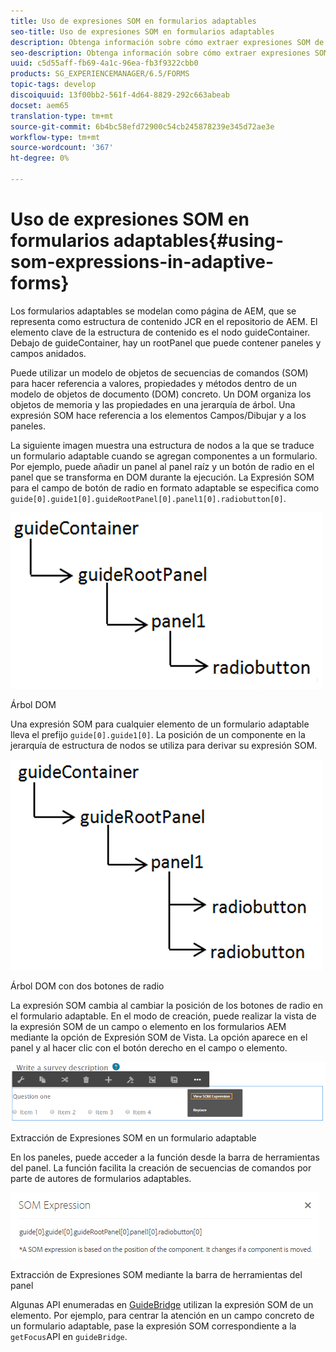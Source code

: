 ```yaml
---
title: Uso de expresiones SOM en formularios adaptables
seo-title: Uso de expresiones SOM en formularios adaptables
description: Obtenga información sobre cómo extraer expresiones SOM de un panel de un formulario adaptable.
seo-description: Obtenga información sobre cómo extraer expresiones SOM de un panel de un formulario adaptable.
uuid: c5d55aff-fb69-4a1c-96ea-fb3f9322cbb0
products: SG_EXPERIENCEMANAGER/6.5/FORMS
topic-tags: develop
discoiquuid: 13f00bb2-561f-4d64-8829-292c663abeab
docset: aem65
translation-type: tm+mt
source-git-commit: 6b4bc58efd72900c54cb245878239e345d72ae3e
workflow-type: tm+mt
source-wordcount: '367'
ht-degree: 0%

---
```



# Uso de expresiones SOM en formularios adaptables{#using-som-expressions-in-adaptive-forms}

Los formularios adaptables se modelan como página de AEM, que se representa como estructura de contenido JCR en el repositorio de AEM. El elemento clave de la estructura de contenido es el nodo guideContainer. Debajo de guideContainer, hay un rootPanel que puede contener paneles y campos anidados.

Puede utilizar un modelo de objetos de secuencias de comandos (SOM) para hacer referencia a valores, propiedades y métodos dentro de un modelo de objetos de documento (DOM) concreto. Un DOM organiza los objetos de memoria y las propiedades en una jerarquía de árbol. Una expresión SOM hace referencia a los elementos Campos/Dibujar y a los paneles.

La siguiente imagen muestra una estructura de nodos a la que se traduce un formulario adaptable cuando se agregan componentes a un formulario. Por ejemplo, puede añadir un panel al panel raíz y un botón de radio en el panel que se transforma en DOM durante la ejecución. La Expresión SOM para el campo de botón de radio en formato adaptable se especifica como `guide[0].guide1[0].guideRootPanel[0].panel1[0].radiobutton[0]`.

![Árbol DOM](assets/hierarchy.png)

Árbol DOM

Una expresión SOM para cualquier elemento de un formulario adaptable lleva el prefijo `guide[0].guide1[0]`. La posición de un componente en la jerarquía de estructura de nodos se utiliza para derivar su expresión SOM.

![Árbol DOM con dos botones de radio](assets/hierarchy_radio_button.png)

Árbol DOM con dos botones de radio

La expresión SOM cambia al cambiar la posición de los botones de radio en el formulario adaptable. En el modo de creación, puede realizar la vista de la expresión SOM de un campo o elemento en los formularios AEM mediante la opción de Expresión SOM de Vista. La opción aparece en el panel y al hacer clic con el botón derecho en el campo o elemento.

![Extracción de Expresiones SOM en un formulario adaptable](assets/som-expressions.png)

Extracción de Expresiones SOM en un formulario adaptable

En los paneles, puede acceder a la función desde la barra de herramientas del panel. La función facilita la creación de secuencias de comandos por parte de autores de formularios adaptables.

![Extracción de Expresiones SOM mediante la barra de herramientas del panel](assets/som-expression.png)

Extracción de Expresiones SOM mediante la barra de herramientas del panel

Algunas API enumeradas en [GuideBridge](https://helpx.adobe.com/aem-forms/6/javascript-api/GuideBridge.html) utilizan la expresión SOM de un elemento. Por ejemplo, para centrar la atención en un campo concreto de un formulario adaptable, pase la expresión SOM correspondiente a la `getFocus`API en `guideBridge`.

